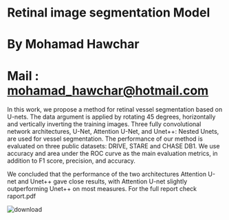 # Retinal image segmentation Model 
# By Mohamad Hawchar
# Mail : mohamad_hawchar@hotmail.com


In this work, we propose a method for retinal vessel segmentation based on U-nets. The data argument is applied by rotating 45 degrees, horizontally and vertically inverting the training images. Three fully convolutional network architectures, U-Net, Attention U-Net, and Unet++: Nested Unets, are used for vessel segmentation. The performance of our method is evaluated on three public datasets: DRIVE, STARE  and CHASE DB1. We use accuracy and area under the ROC curve as the main evaluation metrics, in addition to F1 score, precision, and accuracy. 
<br>

We concluded that the performance of the two architectures Attention U-net and Unet++ gave close results, with Attention U-net slightly outperforming Unet++ on most measures.
For the full report check raport.pdf

![download](https://user-images.githubusercontent.com/60289580/211958332-459bb0d5-21b0-452e-8016-5e09518220b8.png)
